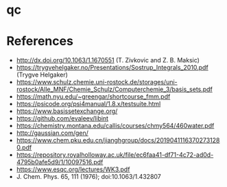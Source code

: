 # qc


# References

- http://dx.doi.org/10.1063/1.1670551 (T. Zivkovic and Z. B. Maksic)
- https://trygvehelgaker.no/Presentations/Sostrup_Integrals_2010.pdf (Trygve Helgaker)
- https://www.schulz.chemie.uni-rostock.de/storages/uni-rostock/Alle_MNF/Chemie_Schulz/Computerchemie_3/basis_sets.pdf
- https://math.nyu.edu/~greengar/shortcourse_fmm.pdf
- https://psicode.org/psi4manual/1.8.x/testsuite.html
- https://www.basissetexchange.org/
- https://github.com/evaleev/libint
- https://chemistry.montana.edu/callis/courses/chmy564/460water.pdf
- http://gaussian.com/gen/
- https://www.chem.pku.edu.cn/jianghgroup/docs/20190411163702731280.pdf
- https://repository.royalholloway.ac.uk/file/ec6faa41-df71-4c72-ad0d-4795b0afe5d9/1/10097516.pdf
- https://www.esqc.org/lectures/WK3.pdf
- J. Chem. Phys. 65, 111 (1976); doi:10.1063/1.432807